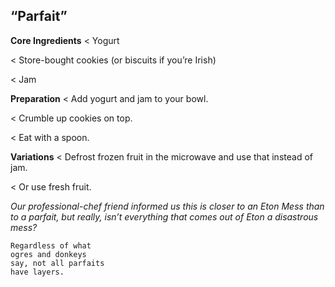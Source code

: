 ## “Parfait”

**Core Ingredients**
< Yogurt

< Store-bought cookies (or biscuits if you’re Irish)

< Jam

**Preparation**
< Add yogurt and jam to your bowl.

< Crumble up cookies on top.

< Eat with a spoon.

**Variations**
< Defrost frozen fruit in the microwave and use that instead of jam.

< Or use fresh fruit.

_Our professional-chef friend informed us this is closer to an Eton Mess than to a
parfait, but really, isn’t everything that comes out of Eton a disastrous mess?_

```
Regardless of what
ogres and donkeys
say, not all parfaits
have layers.
```